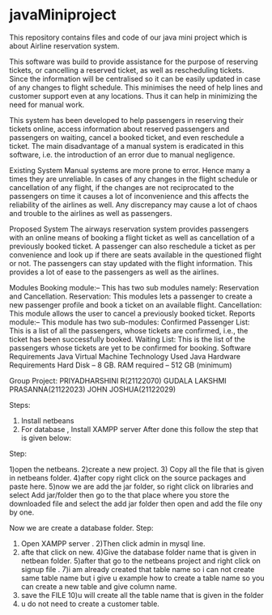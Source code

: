# javaMiniproject
This repository contains files and code of our java mini project which is  about Airline reservation system.

This software was build to provide assistance for the purpose of reserving tickets, or cancelling a reserved ticket, as well as rescheduling tickets. Since the information will be centralised so it can be easily updated in case of any changes to flight schedule. This minimises the need of help lines and customer support even at any locations. Thus it can help in minimizing the need for manual work.

This system has been developed to help passengers in reserving their tickets online, access information about reserved passengers and passengers on waiting, cancel a booked ticket, and even reschedule a ticket. The main disadvantage of a manual system is eradicated in this software, i.e. the introduction of an error due to manual negligence.

Existing System
Manual systems are more prone to error. Hence many a times they are unreliable. In cases of any changes in the flight schedule or cancellation of any flight, if the changes are not reciprocated to the passengers on time it causes a lot of inconvenience and this affects the reliability of the airlines as well. Any discrepancy may cause a lot of chaos and trouble to the airlines as well as passengers.

Proposed System
The airways reservation system provides passengers with an online means of booking a flight ticket as well as cancellation of a previously booked ticket. A passenger can also reschedule a ticket as per convenience and look up if there are seats available in the questioned flight or not. The passengers can stay updated with the flight information. This provides a lot of ease to the passengers as well as the airlines.

Modules
Booking module:– This has two sub modules namely: Reservation and Cancellation.
Reservation: This modules lets a passenger to create a new passenger profile and book a ticket on an available flight.
Cancellation: This module allows the user to cancel a previously booked ticket.
Reports module:– This module has two sub-modules:
Confirmed Passenger List: This is a list of all the passengers, whose tickets are confirmed, i.e., the ticket has been successfully booked.
Waiting List: This is the list of the passengers whose tickets are yet to be confirmed for booking.
Software Requirements
Java Virtual Machine
Technology Used
Java
Hardware Requirements
Hard Disk – 8 GB.
RAM required – 512 GB (minimum)

Group Project:
PRIYADHARSHINI R(21122070)
GUDALA LAKSHMI PRASANNA(21122023)
JOHN JOSHUA(21122029)

Steps:
1) Install netbeans
2) For database , Install XAMPP server
After done this follow the step that is given below:

Step:

1)open the netbeans.
2)create a new project.
3) Copy all the file that is given in netbeans folder.
4)after copy right click on the source packages and paste here.
5)now we are add the jar folder, so right click on libraries and select Add jar/folder then go to the that place where you store the downloaded file and select the add jar folder then open and  add the file ony by one.

 Now we are create a database folder.
Step:
1) Open XAMPP server .
2)Then click admin in mysql line.
3) afte that click on new.
4)Give the database folder name that is given in netbean folder.
5)after that go to the netbeans project and right click on signup file .
7)i am already created that table name so i can not create same table name but i give u example how to create a table name so you can create a new table and give column name.
9) save the FILE 
10)u will create all the table name that is given in the folder
11) u do not need to create a customer table.

